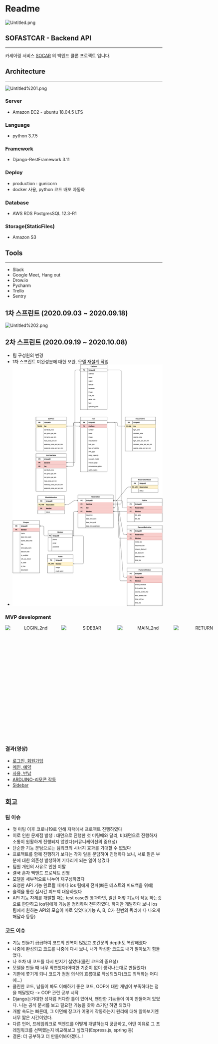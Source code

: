 # Readme

![Untitled.png](Readme-images/Untitled.png)

## SOFASTCAR - Backend API

---

카셰어링 서비스 [SOCAR](https://www.socar.kr/) 의 백엔드 클론 프로젝트 입니다.

## Architecture

---

![Untitled%201.png](Readme-images/Untitled%201.png)

### Server

- Amazon EC2 - ubuntu 18.04.5 LTS

### Language

- python  3.7.5

### Framework

- Django-RestFramework 3.11

### Deploy

- production : gunicorn
- docker 사용, python 코드 배포 자동화

### Database

- AWS RDS PostgresSQL 12.3-R1

### Storage(StaticFiles)

- Amazon S3

## Tools

---

- Slack
- Google Meet, Hang out
- Drow.io
- Pycharm
- Trello
- Sentry

## 1차 스프린트 (2020.09.03 ~ 2020.09.18)

![Untitled%202.png](Readme-images/Untitled%202.png)


## 2차 스프린트 (2020.09.19 ~ 2020.10.08)
- 팀 구성원의 변경
- 1차 스프린트 미완성분에 대한 보완, 모델 재설계 작업
- ![ERD](Readme-images/SoFastCar-ERD.png)

### MVP development
<p align="center" style="display: flex;justify-content: space-between;">
  <img width="180" height="320" src="./Readme-images/LOGIN_2nd.gif" alt="LOGIN_2nd" style="zoom: 100%;" />
  <img width="180" height="320" src="./Readme-images/SIDEBAR.gif" alt="SIDEBAR" style="zoom: 100%;" />
  <img width="180" height="360" src="./Readme-images/MAIN_2nd.gif" alt="MAIN_2nd" style="zoom: 100%;" />
  <img width="180" height="360" src="./Readme-images/RETURN.gif" alt="RETURN" style="zoom: 100%;" />
</P>

### 결과(영상)
- [로그인, 회원가입](https://youtu.be/W0kjmeD3b3g)
- [메인, 예약](https://youtu.be/RbDSDtoGo4E)
- [사용, 반납](https://youtu.be/wYxdN_Lp_Cs)
- [ARDUINO-리모콘 작동](https://youtu.be/7x6H_rOHzQA)
- [Sidebar](https://youtu.be/IRi1NMKAUaA)


## 회고
### 팀 이슈
- 첫 미팅 이후 코로나19로 인해 자택에서 프로젝트 진행하였다
- 이로 인한 문제점 발생 : 대면으로 진행한 첫 미팅때와 달리, 비대면으로 진행하자 소통이 원활하게 진행되지 않았다(커뮤니케이션의 중요성)
- 단순한 기능 분담으로는 팀워크의 시너지 효과를 기대할 수 없었다
- 프로젝트를 함께 진행하기 보다는 각자 일을 분담하여 진행하다 보니, 서로 맡은 부분에 대한 의존성 발생하여 기다리게 되는 일이 생겼다
- 팀원 개인의 사유로 인한 이탈
- 결국 혼자 백엔드 프로젝트 진행
- 모델을 세부적으로 나누어 재구성하였다
- 요청한 API 기능 완료될 때마다 ios 팀에게 전파(빠른 테스트와 피드백을 위해)
- 슬랙을 통한 실시간 피드백 대응하였다
- API 기능 자체를 개발할 때는 test case만 통과하면, 일단 어떻 기능이 작동 하는것으로 판단하고 ios팀에게 기능을 정리하여 전파하였다. 하지만 개발하다 보니 ios 팀에서 원하는 API의 모습이 따로 있었다(기능 A, B, C가 한번의 쿼리에 다 나오게 해달라 등등)

### 코드 이슈
- 기능 만들기 급급하여 코드의 반복이 많았고 조건문의 depth도 복잡해졌다
- 나중에 완성되고 코드를 나중에 다시 보니, 내가 작성한 코드도 내가 알아보기 힘들었다.
- 나 조차 내 코드를 다시 만지기 싫었다(클린 코드의 중요성)
- 모델을 만들 때 너무 막연했다(어떠한 기준이 없이 생각나는대로 만들었다)
- 기한에 쫓기게 되니 코드가 점점 의식의 흐름대로 작성되었다(코드 최적화는 어디에...)
- 클린한 코드, 남들이 봐도 이해하기 좋은 코드, OOP에 대한 개념이 부족하다는 점을 깨달았다 -> OOP 관련 공부 시작
- Django는거대한 성처럼 커다란 틀이 있어서, 왠만한 기능들이 이미 만들어져 있었다. 나는 공식 문서를 보고 필요한 기능을 찾아 쓰기만 하면 되었다
- 개발 속도는 빠른데, 그 이면에 장고가 어떻게 작동하는지 원리에 대해 알아보기엔 너무 짧은 시간이었다.
- 다른 언어, 프레임워크로 백엔드를 어떻게 개발하는지 궁금하고, 어떤 이유로 그 프레임워크를 선택했는지 비교해보고 싶었다(Express.js, spring 등)
- 결론:  더 공부하고 더 만들어봐야겠다..! 


